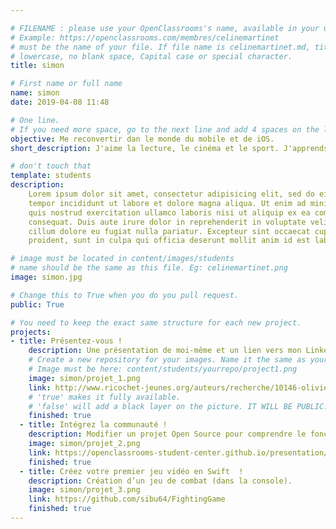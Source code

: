 ```yaml
---

# FILENAME : please use your OpenClassrooms's name, available in your url.
# Example: https://openclassrooms.com/membres/celinemartinet
# must be the name of your file. If file name is celinemartinet.md, title is celinemartinet.
# lowercase, no blank space, Capital case or special character.
title: simon

# First name or full name
name: simon
date: 2019-04-08 11:48

# One line.
# If you need more space, go to the next line and add 4 spaces on the left, as in 'description'.
objective: Me reconvertir dan le monde du mobile et de iOS.
short_description: J'aime la lecture, le cinéma et le sport. J'apprends à coder pour me faire une nouvelle jeunesse.

# don't touch that
template: students
description:
    Lorem ipsum dolor sit amet, consectetur adipisicing elit, sed do eiusmod
    tempor incididunt ut labore et dolore magna aliqua. Ut enim ad minim veniam,
    quis nostrud exercitation ullamco laboris nisi ut aliquip ex ea commodo
    consequat. Duis aute irure dolor in reprehenderit in voluptate velit esse
    cillum dolore eu fugiat nulla pariatur. Excepteur sint occaecat cupidatat non
    proident, sunt in culpa qui officia deserunt mollit anim id est laborum.

# image must be located in content/images/students
# name should be the same as this file. Eg: celinemartinet.png
image: simon.jpg

# Change this to True when you do you pull request.
public: True

# You need to keep the exact same structure for each new project.
projects:
- title: Présentez-vous !
    description: Une présentation de moi-même et un lien vers mon LinkedIn.
    # Create a new repository for your images. Name it the same as your nickname and profile picture.
    # Image must be here: content/students/yourrepo/project1.png
    image: simon/projet_1.png
    link: http://www.ricochet-jeunes.org/auteurs/recherche/10146-olivier-vogel
    # 'true' makes it fully available.
    # 'false' will add a black layer on the picture. IT WILL BE PUBLIC!
    finished: true
  - title: Intégrez la communauté !
    description: Modifier un projet Open Source pour comprendre le fonctionnement de Git, de Github et des pull requests. 
    image: simon/projet_2.png
    link: https://openclassrooms-student-center.github.io/presentation/students/simon.html
    finished: true
  - title: Créez votre premier jeu vidéo en Swift  !
    description: Création d’un jeu de combat (dans la console).
    image: simon/projet_3.png
    link: https://github.com/sibu64/FightingGame
    finished: true
---
```

